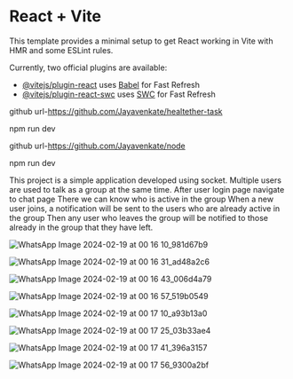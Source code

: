 # React + Vite

This template provides a minimal setup to get React working in Vite with HMR and some ESLint rules.

Currently, two official plugins are available:

- [@vitejs/plugin-react](https://github.com/vitejs/vite-plugin-react/blob/main/packages/plugin-react/README.md) uses [Babel](https://babeljs.io/) for Fast Refresh
- [@vitejs/plugin-react-swc](https://github.com/vitejs/vite-plugin-react-swc) uses [SWC](https://swc.rs/) for Fast Refresh

<!-- front end how to run   -->

github url-https://github.com/Jayavenkate/healtether-task

npm run dev

<!-- backend how to run  -->

github url-https://github.com/Jayavenkate/node

npm run dev

<!-- Explaination about this project -->

This project is a simple application developed using socket.
Multiple users are used to talk as a group at the same time.
After user login page navigate to chat page
There we can know who is active in the group
When a new user joins, a notification will be sent to the users who are already active in the group Then any user who leaves the group will be notified to those already in the group that they have left.

<!-- 1st  -->

![WhatsApp Image 2024-02-19 at 00 16 10_981d67b9](https://github.com/Jayavenkate/healtether-task/assets/118879230/9896c46c-33ca-46ac-b610-24291cb49644)

<!-- 2nd -->

![WhatsApp Image 2024-02-19 at 00 16 31_ad48a2c6](https://github.com/Jayavenkate/healtether-task/assets/118879230/9920a34a-0613-4f7e-9787-d48c706d064a)

<!-- 3rd -->

![WhatsApp Image 2024-02-19 at 00 16 43_006d4a79](https://github.com/Jayavenkate/healtether-task/assets/118879230/3ab91b45-2ed2-4aaf-9f70-4365928fa798)

<!-- 4th -->

![WhatsApp Image 2024-02-19 at 00 16 57_519b0549](https://github.com/Jayavenkate/healtether-task/assets/118879230/a7533173-333c-4db6-9e89-9a90b7f697fe)

<!-- 5th -->

![WhatsApp Image 2024-02-19 at 00 17 10_a93b13a0](https://github.com/Jayavenkate/healtether-task/assets/118879230/caa515e6-07a2-4e2f-bc21-a8f9879c2fb6)

<!-- 6th -->

![WhatsApp Image 2024-02-19 at 00 17 25_03b33ae4](https://github.com/Jayavenkate/healtether-task/assets/118879230/674cb031-70ce-4285-a7a4-66a2b3d2ae60)

<!-- 7th -->

![WhatsApp Image 2024-02-19 at 00 17 41_396a3157](https://github.com/Jayavenkate/healtether-task/assets/118879230/9db396b5-ecb8-44be-b726-987e329a7640)

<!-- 8th -->

![WhatsApp Image 2024-02-19 at 00 17 56_9300a2bf](https://github.com/Jayavenkate/healtether-task/assets/118879230/e5696ff7-0905-493c-873f-2d03bb8c7afd)
